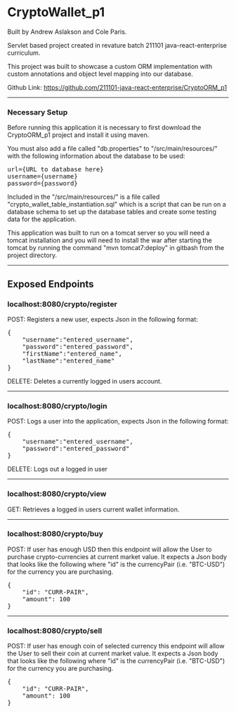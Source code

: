 # CryptoWallet_p1
Built by Andrew Aslakson and Cole Paris.

Servlet based project created in revature batch 211101 java-react-enterprise curriculum.

This project was built to showcase a custom ORM implementation with custom annotations and
object level mapping into our database.

Github Link: https://github.com/211101-java-react-enterprise/CryptoORM_p1

--------------------------------------------

### Necessary Setup

Before running this application it is necessary to first download the CryptoORM_p1 project and install it using maven.

You must also add a file called "db.properties" to "/src/main/resources/" with the following information about the database to be used:
<pre>
url={URL to database here}
username={username}
password={password}
</pre>

Included in the "/src/main/resources/" is a file called "crypto_wallet_table_instantiation.sql" which is a script that can be run on a database schema to set up the database tables and create some testing data for the application.

This application was built to run on a tomcat server so you will need a tomcat installation and you will need to install the war after starting the tomcat by running the command "mvn tomcat7:deploy" in gitbash from the project directory.

--------------------------------------------

## Exposed Endpoints

### localhost:8080/crypto/register

POST: Registers a new user, expects Json in the following format:
<pre>
{
    "username":"entered_username",
    "password":"entered_password",
    "firstName":"entered_name",
    "lastName":"entered_name"
}
</pre>

DELETE: Deletes a currently logged in users account.

------------

### localhost:8080/crypto/login

POST: Logs a user into the application, expects Json in the following format:
<pre>
{
    "username":"entered_username",
    "password":"entered_password"
}
</pre>

DELETE: Logs out a logged in user

------------

### localhost:8080/crypto/view

GET: Retrieves a logged in users current wallet information.

------------

### localhost:8080/crypto/buy

POST: If user has enough USD then this endpoint will allow the User to purchase crypto-currencies at current market value. It expects a Json body that looks like the following where "id" is the currencyPair (i.e. "BTC-USD") for the currency you are purchasing.
<pre>
{
    "id": "CURR-PAIR",
    "amount": 100
}
</pre>

------------

### localhost:8080/crypto/sell

POST: If user has enough coin of selected currency this endpoint will allow the User to sell their coin at current market value. It expects a Json body that looks like the following where "id" is the currencyPair (i.e. "BTC-USD") for the currency you are purchasing.
<pre>
{
    "id": "CURR-PAIR",
    "amount": 100
}
</pre>
